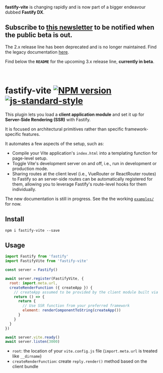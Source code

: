 **fastify-vite** is changing rapidly and is now part of a bigger endeavour dubbed **Fastify DX**. 

## Subscribe to [this newsletter](https://www.getrevue.co/profile/fastify-dx) to be notified when the public beta is out.

The 2.x release line has been deprecated and is no longer maintained. Find the legacy documentation [here](https://github.com/fastify/fastify-vite/releases/tag/v2.3.1).

Find below the **`README`** for the upcoming 3.x release line, **currently in beta**.

<br>

# fastify-vite [![NPM version](https://img.shields.io/npm/v/fastify-vite.svg?style=flat)](https://www.npmjs.com/package/fastify-vite) [![js-standard-style](https://img.shields.io/badge/code%20style-standard-brightgreen.svg?style=flat)](https://standardjs.com/)

This plugin lets you load a **client application module** and set it up for **Server-Side Rendering (SSR)** with Fastify. 

It is focused on architectural primitives rather than specific framework-specific features.

It automates a few aspects of the setup, such as:

- Compile your Vite application's `index.html` into a templating function for page-level setup.
- Toggle Vite's development server on and off, i.e., run in development or production mode.
- Sharing routes at the client level (i.e., VueRouter or ReactRouter routes) to Fastify so an server-side routes can be automatically registered for them, allowing you to leverage Fastify's route-level hooks for them individually.

The new documentation is still in progress. See the the working [`examples/`](https://github.com/fastify/fastify-vite/tree/dev/examples) for now.

## Install

```
npm i fastify-vite --save
```

## Usage

```js
import Fastify from 'fastify'
import FastifyVite from 'fastify-vite'

const server = Fastify()

await server.register(FastifyVite, {
  root: import.meta.url, 
  createRenderFunction ({ createApp }) {
    // createApp assumed to be provided by the client module built via Vite
    return () => {
      return {
        // Use SSR function from your preferred framework
        element: renderComponentToString(createApp())
      }
    }
  }
})

await server.vite.ready()
await server.listen(3000)

```

- `root`: the location of your `vite.config.js` file (`import.meta.url` is treated like `__dirname`)
- `createRenderFunction`: create `reply.render()` method based on the client bundle

